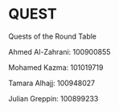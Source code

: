 # QUEST
Quests of the Round Table 



Ahmed Al-Zahrani: 100900855

Mohamed Kazma: 101019719

Tamara Alhajj: 100948027

Julian Greppin: 100899233

